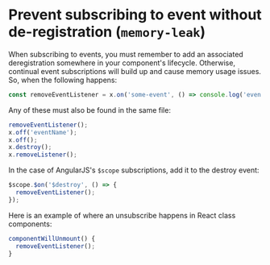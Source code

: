 # Prevent subscribing to event without de-registration (`memory-leak`)

When subscribing to events, you must remember to add an associated deregistration somewhere in your component's lifecycle. Otherwise, continual event subscriptions will build up and cause memory usage issues. So, when the following happens:

```js
const removeEventListener = x.on('some-event', () => console.log('even happened'));
``` 

Any of these must also be found in the same file:

```js
removeEventListener();
x.off('eventName');
x.off();
x.destroy();
x.removeListener();
```

In the case of AngularJS's `$scope` subscriptions, add it to the destroy event:

```js
$scope.$on('$destroy', () => {
  removeEventListener();
});
```

Here is an example of where an unsubscribe happens in React class components:

```js
componentWillUnmount() {
  removeEventListener();
}
```
